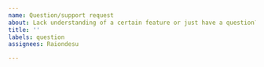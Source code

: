 ```yaml
---
name: Question/support request
about: Lack understanding of a certain feature or just have a question? Use this.
title: ''
labels: question
assignees: Raiondesu

---
```


<!--
Please, describe your question in the most precise way possible.
It's important for us to understand the question to answer it correctly.
-->
